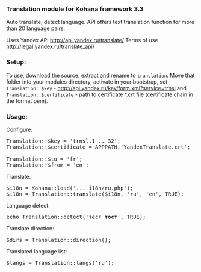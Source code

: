 ### Translation module for Kohana framework 3.3

Auto translate, detect language.
API offers text translation function for more than 20 language pairs.

Uses Yandex API http://api.yandex.ru/translate/
Terms of use http://legal.yandex.ru/translate_api/

### Setup:

To use, download the source, extract and rename to `translation`. 
Move that folder into your modules directory, activate in your bootstrap,
set `Translation::$key` - http://api.yandex.ru/key/form.xml?service=trnsl 
and `Translation::$certificate` - path to certificate *.crt file
(certificate chain in the format pem).

### Usage:

Configure:
<pre>
Translation::$key = 'trnsl.1 .. 32';
Translation::$certificate = APPPATH.'YandexTranslate.crt';

Translation::$to = 'fr';
Translation::$from = 'en';
</pre>

Translate:
<pre>
$i18n = Kohana::load('... i18n/ru.php');
$i18n = Translation::translate($i18n, 'ru', 'en', TRUE);
</pre>

Language detect:
<pre>
echo Translation::detect('тест <b>тост</b>', TRUE);
</pre>

Translate direction:
<pre>
$dirs = Translation::direction();
</pre>

Translated language list:
<pre>
$langs = Translation::langs('ru');
</pre>